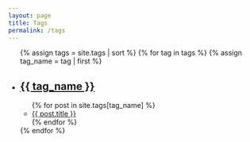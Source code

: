 ```yaml
---
layout: page
title: Tags
permalink: /tags
---
```


<ul>
  {% assign tags = site.tags | sort %}
  {% for tag in tags %}
  {% assign tag_name = tag | first %}
  <li>
    <h2>
      <a id="{{ tag_name }}" href="#{{ tag_name }}">{{ tag_name }}</a>
    </h2>
    <ul>
      {% for post in site.tags[tag_name] %}
      <li>
        <a href="{{ post.url | absolute_url }}">
          {{ post.title }}
        </a>
      </li>
      {% endfor %}        
    </ul>
  </li>
  {% endfor %}
</ul>